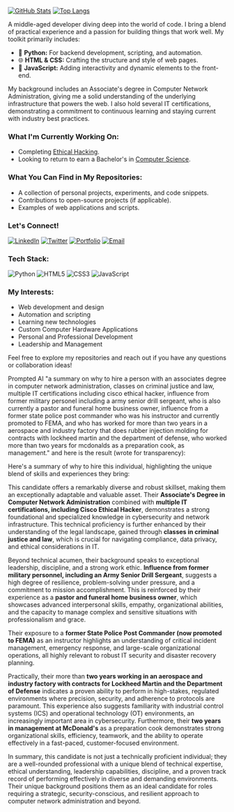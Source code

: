 [![GitHub Stats](https://github-readme-stats.vercel.app/api?username=mmangus1&show_icons=true&theme=dracula)](https://github.com/mmangus1)
[![Top Langs](https://github-readme-stats.vercel.app/api/top-langs/?username=mmangus1&layout=compact&theme=dracula)](https://github.com/mmangus1)

A middle-aged developer diving deep into the world of code. I bring a blend of practical experience and a passion for building things that work well. My toolkit primarily includes:

- 🐍 **Python:** For backend development, scripting, and automation.
- 🌐 **HTML & CSS:** Crafting the structure and style of web pages.
- 📜 **JavaScript:** Adding interactivity and dynamic elements to the front-end.

My background includes an Associate's degree in Computer Network Administration, giving me a solid understanding of the underlying infrastructure that powers the web. I also hold several IT certifications, demonstrating a commitment to continuous learning and staying current with industry best practices.

### What I'm Currently Working On:

- Completing [Ethical Hacking](https://www.netacad.com/courses/ethical-hacker?courseLang=en-US).
- Looking to return to earn a Bachelor's in [Computer Science](https://www.uopeople.edu/programs/online-bachelors/computer-science/).

### What You Can Find in My Repositories:

- A collection of personal projects, experiments, and code snippets.
- Contributions to open-source projects (if applicable).
- Examples of web applications and scripts.

### Let's Connect!

[![LinkedIn](https://img.shields.io/badge/-LinkedIn-%230077B5?style=for-the-badge&logo=linkedin&logoColor=white)](https://www.linkedin.com/in/matthewpmangus/)
[![Twitter](https://img.shields.io/badge/-Twitter-%231DA1F2?style=for-the-badge&logo=twitter&logoColor=white)](https://x.com/MtthwMngs)
[![Portfolio](https://img.shields.io/badge/-Portfolio-%23000000?style=for-the-badge&logo=globe&logoColor=white)](https://mmangus1.github.io/)
[![Email](https://img.shields.io/badge/-Email-%23EA4335?style=for-the-badge&logo=gmail&logoColor=white)](mailto:mtthwmngs@gmail.com)

### Tech Stack:

![Python](https://img.shields.io/badge/Python-3776AB?style=for-the-badge&logo=python&logoColor=white)
![HTML5](https://img.shields.io/badge/HTML5-E34F26?style=for-the-badge&logo=html5&logoColor=white)
![CSS3](https://img.shields.io/badge/CSS3-1572B6?style=for-the-badge&logo=css3&logoColor=white)
![JavaScript](https://img.shields.io/badge/JavaScript-F7DF1E?style=for-the-badge&logo=javascript&logoColor=black)
### My Interests:

- Web development and design
- Automation and scripting
- Learning new technologies
- Custom Computer Hardware Applications
- Personal and Professional Development
- Leadership and Management

Feel free to explore my repositories and reach out if you have any questions or collaboration ideas!

Prompted AI "a summary on why to hire a person with an associates degree in computer network administration, classes on criminal justice and law, multiple IT certifications including cisco ethical hacker, influence from former military personel including a army senior drill sergeant, who is also currently a pastor and funeral home business owner, influence from a former state police post commander who was his instructor and currently promoted to FEMA, and who has worked for more than two years in a aerospace and industry factory that does rubber injection molding for contracts with lockheed martin and the department of defense, who worked more than two years for mcdonalds as a preparation cook, as management." and here is the result (wrote for transparency):

Here's a summary of why to hire this individual, highlighting the unique blend of skills and experiences they bring:

This candidate offers a remarkably diverse and robust skillset, making them an exceptionally adaptable and valuable asset. Their **Associate's Degree in Computer Network Administration** combined with **multiple IT certifications, including Cisco Ethical Hacker**, demonstrates a strong foundational and specialized knowledge in cybersecurity and network infrastructure. This technical proficiency is further enhanced by their understanding of the legal landscape, gained through **classes in criminal justice and law**, which is crucial for navigating compliance, data privacy, and ethical considerations in IT.

Beyond technical acumen, their background speaks to exceptional leadership, discipline, and a strong work ethic. **Influence from former military personnel, including an Army Senior Drill Sergeant**, suggests a high degree of resilience, problem-solving under pressure, and a commitment to mission accomplishment. This is reinforced by their experience as a **pastor and funeral home business owner**, which showcases advanced interpersonal skills, empathy, organizational abilities, and the capacity to manage complex and sensitive situations with professionalism and grace.

Their exposure to a **former State Police Post Commander (now promoted to FEMA)** as an instructor highlights an understanding of critical incident management, emergency response, and large-scale organizational operations, all highly relevant to robust IT security and disaster recovery planning.

Practically, their more than **two years working in an aerospace and industry factory with contracts for Lockheed Martin and the Department of Defense** indicates a proven ability to perform in high-stakes, regulated environments where precision, security, and adherence to protocols are paramount. This experience also suggests familiarity with industrial control systems (ICS) and operational technology (OT) environments, an increasingly important area in cybersecurity. Furthermore, their **two years in management at McDonald's** as a preparation cook demonstrates strong organizational skills, efficiency, teamwork, and the ability to operate effectively in a fast-paced, customer-focused environment.

In summary, this candidate is not just a technically proficient individual; they are a well-rounded professional with a unique blend of technical expertise, ethical understanding, leadership capabilities, discipline, and a proven track record of performing effectively in diverse and demanding environments. Their unique background positions them as an ideal candidate for roles requiring a strategic, security-conscious, and resilient approach to computer network administration and beyond.
